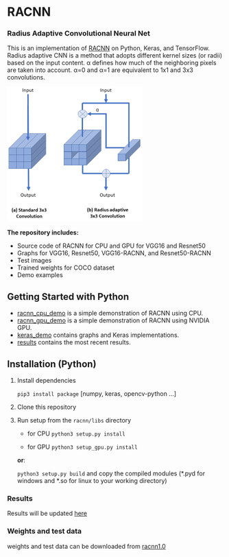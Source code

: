 # RACNN
### Radius Adaptive Convolutional Neural Net

This is an implementation of [RACNN](https://arxiv.org/pdf/1911.11079.pdf) on Python, Keras, and TensorFlow.
Radius adaptive CNN is a method that adopts different kernel
sizes (or radii) based on the input content. α defines how much of
the neighboring pixels are taken into account. α=0 and α=1 are
equivalent to 1x1 and 3x3 convolutions.

![RACNN](images/racnn_blk.png)


**The repository includes:**
* Source code of RACNN for CPU and GPU for VGG16 and Resnet50
* Graphs for VGG16, Resnet50, VGG16-RACNN, and Resnet50-RACNN
* Test images
* Trained weights for COCO dataset
* Demo examples


## Getting Started with Python
* [racnn_cpu_demo](racnn_cpu_demo.ipynb) is a simple demonstration of 
RACNN using CPU.
* [racnn_gpu_demo](racnn_gpu_demo.ipynb) is a simple demonstration of 
RACNN using NVIDIA GPU.
* [keras_demo](../keras/keras_demo.ipynb) contains graphs and Keras implementations.
* [results](../results/results.ipynb) contains the most recent results.


## Installation (Python)

1. Install dependencies

   `pip3 install package` [numpy, keras, opencv-python  ...]

2. Clone this repository

3. Run setup from the `racnn/libs` directory
    * for CPU
    `python3 setup.py install`

    * for GPU
    `python3 setup_gpu.py install`

	**or**:

	`python3 setup.py build` and copy the compiled modules (*.pyd for windows and *.so for linux to your working directory) 	
     

### Results

Results will be updated [here](results/results.md)

### Weights and test data

weights and test data can be downloaded from [racnn1.0](https://github.com/meisamrf/racnn/releases/tag/1.0)
